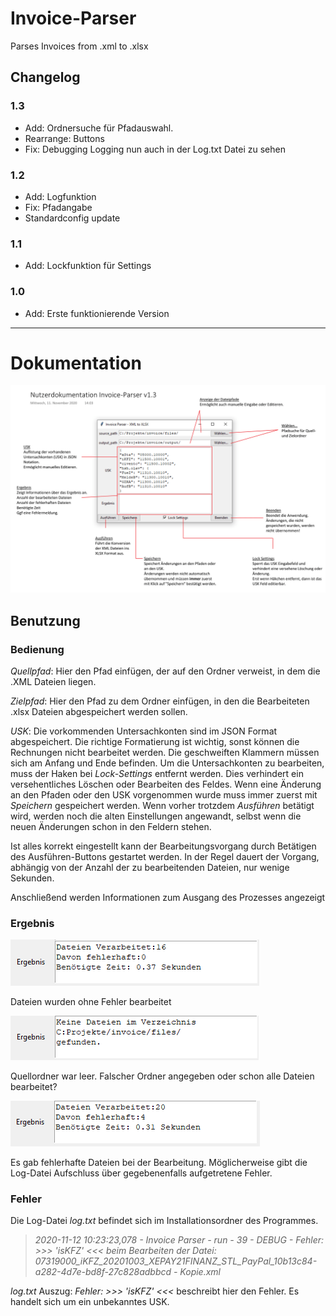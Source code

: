 # Invoice-Parser
Parses Invoices from .xml to .xlsx


## Changelog
### 1.3
- Add: Ordnersuche für Pfadauswahl.
- Rearrange: Buttons 
- Fix: Debugging Logging nun auch in der Log.txt Datei zu sehen


### 1.2
- Add: Logfunktion
- Fix: Pfadangabe
- Standardconfig update


### 1.1
- Add: Lockfunktion für Settings


### 1.0
- Add: Erste funktionierende Version

---

# Dokumentation

![Doku.png](https://github.com/florianwenzelworms/Invoice-Parser/blob/main/docs/doc1.png?raw=true)

## Benutzung
### Bedienung
*Quellpfad*: Hier den Pfad einfügen, der auf den Ordner verweist, in dem die .XML Dateien liegen.

*Zielpfad*: Hier den Pfad zu dem Ordner einfügen, in den die Bearbeiteten .xlsx Dateien abgespeichert werden sollen.

*USK*: Die vorkommenden Untersachkonten sind im JSON Format abgespeichert. Die richtige Formatierung ist wichtig, sonst können die Rechnungen nicht bearbeitet werden. Die geschweiften Klammern müssen sich am Anfang und Ende befinden.
Um die Untersachkonten zu bearbeiten, muss der Haken bei *Lock-Settings* entfernt werden. Dies verhindert ein versehentliches Löschen oder Bearbeiten des Feldes. 
Wenn eine Änderung an den Pfaden oder den USK vorgenommen wurde muss immer zuerst mit *Speichern* gespeichert werden. Wenn vorher trotzdem *Ausführen* betätigt wird, werden noch die alten Einstellungen angewandt, selbst wenn die neuen Änderungen schon in den Feldern stehen.

Ist alles korrekt eingestellt kann der Bearbeitungsvorgang durch Betätigen des Ausführen-Buttons gestartet werden. In der Regel dauert der Vorgang, abhängig von der Anzahl der zu bearbeitenden Dateien, nur wenige Sekunden. 

Anschließend werden Informationen zum Ausgang des Prozesses angezeigt

### Ergebnis
![Doku.png](https://github.com/florianwenzelworms/Invoice-Parser/blob/main/docs/doc2.png?raw=true)

Dateien wurden ohne Fehler bearbeitet

![Doku.png](https://github.com/florianwenzelworms/Invoice-Parser/blob/main/docs/doc3.png?raw=true)

Quellordner war leer. Falscher Ordner angegeben oder schon alle Dateien bearbeitet?

![Doku.png](https://github.com/florianwenzelworms/Invoice-Parser/blob/main/docs/doc4.png?raw=true)

Es gab fehlerhafte Dateien bei der Bearbeitung. Möglicherweise gibt die Log-Datei Aufschluss über gegebenenfalls aufgetretene Fehler.

### Fehler
Die Log-Datei *log.txt* befindet sich im Installationsordner des Programmes. 

>*2020-11-12 10:23:23,078 - Invoice Parser - run - 39 - DEBUG - Fehler: >>> 'isKFZ' <<< beim Bearbeiten der Datei: 07319000_iKFZ_20201003_XEPAY21FINANZ_STL_PayPal_10b13c84-a282-4d7e-bd8f-27c828adbbcd - Kopie.xml*

*log.txt* Auszug: *Fehler: >>> 'isKFZ' <<<* beschreibt hier den Fehler. Es handelt sich um ein unbekanntes USK.
